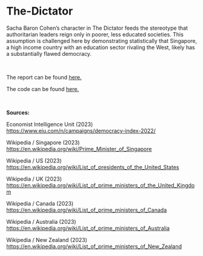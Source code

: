 # The-Dictator

Sacha Baron Cohen’s character in The Dictator feeds the stereotype that authoritarian leaders reign only in poorer, less educated societies. This assumption is challenged here by demonstrating statistically that Singapore, a high income country with an education sector rivaling the West, likely has a substantially flawed democracy.

<br/>

The report can be found [here.](R/The-Dictator.md)

The code can be found [here.](R/The-Dictator.Rmd)

<br/>

**Sources:**

Economist Intelligence Unit (2023) https://www.eiu.com/n/campaigns/democracy-index-2022/

Wikipedia / Singapore (2023) https://en.wikipedia.org/wiki/Prime_Minister_of_Singapore

Wikipedia / US (2023) https://en.wikipedia.org/wiki/List_of_presidents_of_the_United_States

Wikipedia / UK (2023) https://en.wikipedia.org/wiki/List_of_prime_ministers_of_the_United_Kingdom

Wikipedia / Canada (2023) https://en.wikipedia.org/wiki/List_of_prime_ministers_of_Canada

Wikipedia / Australia (2023) https://en.wikipedia.org/wiki/List_of_prime_ministers_of_Australia

Wikipedia / New Zealand (2023) https://en.wikipedia.org/wiki/List_of_prime_ministers_of_New_Zealand
